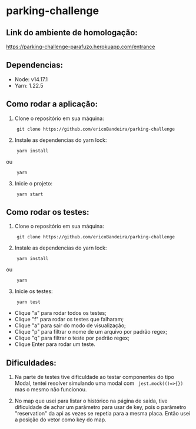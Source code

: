 # parking-challenge

## Link do ambiente de homologação:

https://parking-challenge-parafuzo.herokuapp.com/entrance

## Dependencias:

- Node: v14.17.1
- Yarn: 1.22.5

## Como rodar a aplicação:

1.  Clone o repositório em sua máquina:

```
    git clone https://github.com/ericoBandeira/parking-challenge
```

2. Instale as dependencias do yarn lock:

```
    yarn install
```

ou

```
    yarn
```

3. Inicie o projeto:

```
    yarn start
```

## Como rodar os testes:

1.  Clone o repositório em sua máquina:

```
    git clone https://github.com/ericoBandeira/parking-challenge
```

2. Instale as dependencias do yarn lock:

```
    yarn install
```

ou

```
    yarn
```

3. Inicie os testes:

```
    yarn test
```

- Clique "a" para rodar todos os testes;
- Clique "f" para rodar os testes que falharam;
- Clique "a" para sair do modo de visualização;
- Clique "p" para filtrar o nome de um arquivo por padrão regex;
- Clique "q" para filtrar o teste por padrão regex;
- Clique Enter para rodar um teste.

## Dificuldades:

1. Na parte de testes tive dificuldade ao testar componentes do tipo Modal, tentei resolver simulando uma modal com ` jest.mock(()=>{})` mas o mesmo não funcionou.

2. No map que usei para listar o histórico na página de saída, tive dificuldade de achar um parâmetro para usar de key, pois o parâmetro "reservation" da api as vezes se repetia para a mesma placa. Então usei a posição do vetor como key do map.
